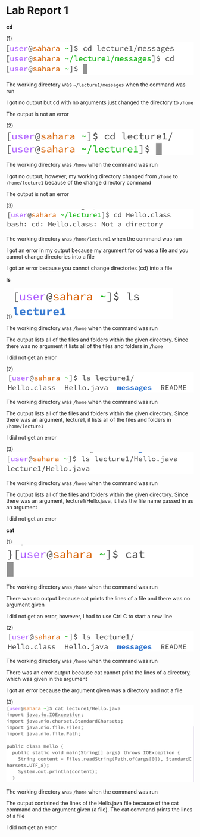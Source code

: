 # Lab Report 1

**cd**

(1) ![Image](cd%20no%20args.png)

The working directory was ```~/lecture1/messages``` when the command was run

I got no output but cd with no arguments just changed the directory to ```/home```

The output is not an error

(2) ![Image](cd%20directory.png)

The working directory was ```/home``` when the command was run

I got no output, however, my working directory changed from ```/home``` to ```/home/lecture1``` because of the change directory command

The output is not an error

(3) ![Image](cd%20file.png)

The working directory was ```/home/lecture1``` when the command was run

I got an error in my output because my argument for cd was a file and you cannot change directories into a file 

I got an error because you cannot change directories (cd) into a file



**ls**

(1) ![Image](ls%20no%20args.png)

The working directory was ```/home``` when the command was run

The output lists all of the files and folders within the given directory. Since there was no argument it lists all of the files and folders in ```/home``` 

I did not get an error 

(2) ![Image](ls%20directory.png)

The working directory was ```/home``` when the command was run

The output lists all of the files and folders within the given directory. Since there was an argument, lecture1, it lists all of the files and folders in ```/home/lecture1```

I did not get an error

(3) ![Image](ls%20file.png)

The working directory was ```/home``` when the command was run

The output lists all of the files and folders within the given directory. Since there was an argument, lecture1/Hello.java, it lists the file name passed in as an argument

I did not get an error


**cat**

(1) ![Image](cat%20no%20args.png)

The working directory was ```/home``` when the command was run

There was no output because cat prints the lines of a file and there was no argument given

I did not get an error, however, I had to use Ctrl C to start a new line


(2) ![Image](ls%20directory.png)

The working directory was ```/home``` when the command was run

There was an error output because cat cannot print the lines of a directory, which was given in the argument

I got an error because the argument given was a directory and not a file

(3) ![Image](cat%20file.png)

The working directory was ```/home``` when the command was run

The output contained the lines of the Hello.java file because of the cat command and the argument given (a file). The cat command prints the lines of a file

I did not get an error

